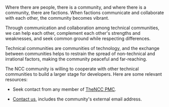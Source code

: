 Where there are people, there is a community, and where there is a community, there are factions. When factions communicate and collaborate with each other, the community becomes vibrant.

Through communication and collaboration among technical communities, we can help each other, complement each other's strengths and weaknesses, and seek common ground while respecting differences.

Technical communities are communities of technology, and the exchange between communities helps to restrain the spread of non-technical and irrational factors, making the community peaceful and far-reaching.

The NCC community is willing to cooperate with other technical communities to build a larger stage for developers. Here are some relevant resources:

- Seek contact from any member of [TheNCC PMC](/people/project-management-committee).

- [Contact us](/about/contact), includes the community's external email address.